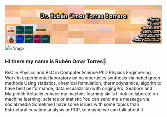 
<img src='https://raw.githubusercontent.com/omarsharif9/omarsharif9/master/github.fw.png'></img>
<img src='https://img.shields.io/badge/Gmail-D14836?style=for-the-badge&logo=gmail&logoColor=white'><'img>
### Hi there my name is Rubén Omar Torres👋

BsC in Physics and BsC in Computer Science
PhD Physics Enginnering
Work in experimental laboratory on nanoparticles synthesis via nobel green methods 
Using statistics, chemical formulation, thermodynamics, algorith to have best performance, data visualization with origingPro, Seaborn and Matplotlib
Actually enhace my machine learning skills
I look collaborate on machine learning, science or statistic
You can send me a messege via social media
Sometime I have some issues with some topics than Estructural ecuation analysis or PCP, so maybe we can talk about it
